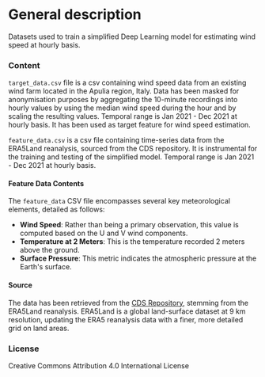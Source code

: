 # General description
Datasets used to train a simplified Deep Learning model for estimating wind speed at hourly basis. 

### Content

`target_data.csv` file is a csv containing wind speed data from an existing wind farm located in the Apulia region, Italy. Data has been masked for anonymisation purposes by aggregating the 10-minute recordings into hourly values by using the median wind speed during the hour and by scaling the resulting values. Temporal range is Jan 2021 - Dec 2021 at hourly basis. It has been used as target feature for wind speed estimation. 

`feature_data.csv` is a csv file containing time-series data from the ERA5Land reanalysis, sourced from the CDS repository. It is instrumental for the training and testing of the simplified model. Temporal range is Jan 2021 - Dec 2021 at hourly basis.

#### Feature Data Contents

The `feature_data` CSV file encompasses several key meteorological elements, detailed as follows:

- **Wind Speed**: Rather than being a primary observation, this value is computed based on the U and V wind components.
- **Temperature at 2 Meters**: This is the temperature recorded 2 meters above the ground.
- **Surface Pressure**: This metric indicates the atmospheric pressure at the Earth's surface.

#### Source

The data has been retrieved from the [CDS Repository](https://cds.climate.copernicus.eu/cdsapp#!/home), stemming from the ERA5Land reanalysis. ERA5Land is a global land-surface dataset at 9 km resolution, updating the ERA5 reanalysis data with a finer, more detailed grid on land areas.

### License
Creative Commons Attribution 4.0 International License
